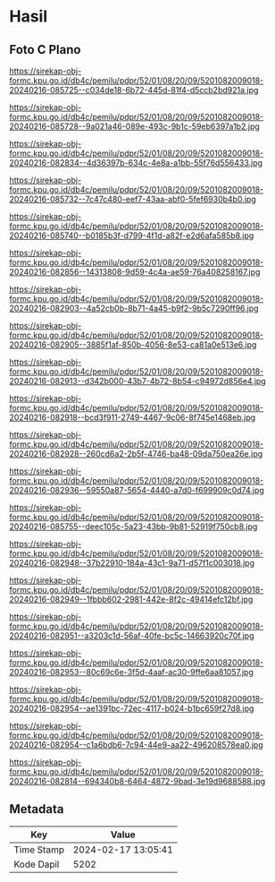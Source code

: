 # Hasil

## Foto C Plano

https://sirekap-obj-formc.kpu.go.id/db4c/pemilu/pdpr/52/01/08/20/09/5201082009018-20240216-085725--c034de18-6b72-445d-81f4-d5ccb2bd921a.jpg

https://sirekap-obj-formc.kpu.go.id/db4c/pemilu/pdpr/52/01/08/20/09/5201082009018-20240216-085728--9a021a46-089e-493c-9b1c-59eb6397a1b2.jpg

https://sirekap-obj-formc.kpu.go.id/db4c/pemilu/pdpr/52/01/08/20/09/5201082009018-20240216-082834--4d36397b-634c-4e8a-a1bb-55f76d556433.jpg

https://sirekap-obj-formc.kpu.go.id/db4c/pemilu/pdpr/52/01/08/20/09/5201082009018-20240216-085732--7c47c480-eef7-43aa-abf0-5fef6930b4b0.jpg

https://sirekap-obj-formc.kpu.go.id/db4c/pemilu/pdpr/52/01/08/20/09/5201082009018-20240216-085740--b0185b3f-d799-4f1d-a82f-e2d6afa585b8.jpg

https://sirekap-obj-formc.kpu.go.id/db4c/pemilu/pdpr/52/01/08/20/09/5201082009018-20240216-082856--14313808-9d59-4c4a-ae59-76a408258167.jpg

https://sirekap-obj-formc.kpu.go.id/db4c/pemilu/pdpr/52/01/08/20/09/5201082009018-20240216-082903--4a52cb0b-8b71-4a45-b9f2-9b5c7290ff96.jpg

https://sirekap-obj-formc.kpu.go.id/db4c/pemilu/pdpr/52/01/08/20/09/5201082009018-20240216-082905--3885f1af-850b-4056-8e53-ca81a0e513e6.jpg

https://sirekap-obj-formc.kpu.go.id/db4c/pemilu/pdpr/52/01/08/20/09/5201082009018-20240216-082913--d342b000-43b7-4b72-8b54-c94972d856e4.jpg

https://sirekap-obj-formc.kpu.go.id/db4c/pemilu/pdpr/52/01/08/20/09/5201082009018-20240216-082918--bcd3f911-2749-4467-9c06-8f745e1468eb.jpg

https://sirekap-obj-formc.kpu.go.id/db4c/pemilu/pdpr/52/01/08/20/09/5201082009018-20240216-082928--260cd6a2-2b5f-4746-ba48-09da750ea26e.jpg

https://sirekap-obj-formc.kpu.go.id/db4c/pemilu/pdpr/52/01/08/20/09/5201082009018-20240216-082936--59550a87-5654-4440-a7d0-f699909c0d74.jpg

https://sirekap-obj-formc.kpu.go.id/db4c/pemilu/pdpr/52/01/08/20/09/5201082009018-20240216-085755--deec105c-5a23-43bb-9b81-52919f750cb8.jpg

https://sirekap-obj-formc.kpu.go.id/db4c/pemilu/pdpr/52/01/08/20/09/5201082009018-20240216-082948--37b22910-184a-43c1-9a71-d57f1c003018.jpg

https://sirekap-obj-formc.kpu.go.id/db4c/pemilu/pdpr/52/01/08/20/09/5201082009018-20240216-082949--1fbbb602-2981-442e-8f2c-49414efc12bf.jpg

https://sirekap-obj-formc.kpu.go.id/db4c/pemilu/pdpr/52/01/08/20/09/5201082009018-20240216-082951--a3203c1d-56af-40fe-bc5c-14663920c70f.jpg

https://sirekap-obj-formc.kpu.go.id/db4c/pemilu/pdpr/52/01/08/20/09/5201082009018-20240216-082953--80c69c6e-3f5d-4aaf-ac30-9ffe6aa81057.jpg

https://sirekap-obj-formc.kpu.go.id/db4c/pemilu/pdpr/52/01/08/20/09/5201082009018-20240216-082954--ae1391bc-72ec-4117-b024-b1bc659f27d8.jpg

https://sirekap-obj-formc.kpu.go.id/db4c/pemilu/pdpr/52/01/08/20/09/5201082009018-20240216-082954--c1a6bdb6-7c94-44e9-aa22-496208578ea0.jpg

https://sirekap-obj-formc.kpu.go.id/db4c/pemilu/pdpr/52/01/08/20/09/5201082009018-20240216-082814--694340b8-6464-4872-9bad-3e19d9688588.jpg


## Metadata

| Key        | Value               |
| ---------- | ------------------- |
| Time Stamp | 2024-02-17 13:05:41 |
| Kode Dapil | 5202                |



